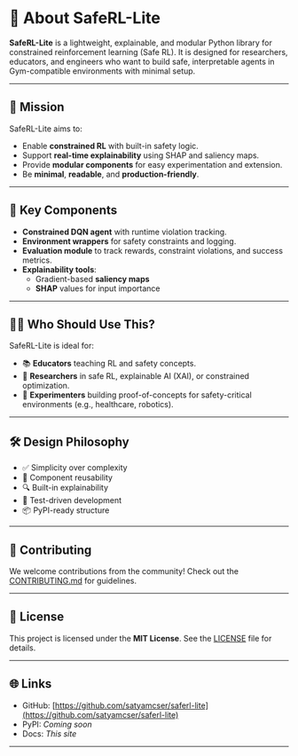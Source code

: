 # 🙌 About SafeRL-Lite

**SafeRL-Lite** is a lightweight, explainable, and modular Python library for constrained reinforcement learning (Safe RL). It is designed for researchers, educators, and engineers who want to build safe, interpretable agents in Gym-compatible environments with minimal setup.

---

## 🎯 Mission

SafeRL-Lite aims to:
- Enable **constrained RL** with built-in safety logic.
- Support **real-time explainability** using SHAP and saliency maps.
- Provide **modular components** for easy experimentation and extension.
- Be **minimal**, **readable**, and **production-friendly**.

---

## 🧱 Key Components

- **Constrained DQN agent** with runtime violation tracking.
- **Environment wrappers** for safety constraints and logging.
- **Evaluation module** to track rewards, constraint violations, and success metrics.
- **Explainability tools**:
  - Gradient-based **saliency maps**
  - **SHAP** values for input importance

---

## 👩‍🔬 Who Should Use This?

SafeRL-Lite is ideal for:
- 📚 **Educators** teaching RL and safety concepts.
- 🔬 **Researchers** in safe RL, explainable AI (XAI), or constrained optimization.
- 🧪 **Experimenters** building proof-of-concepts for safety-critical environments (e.g., healthcare, robotics).

---

## 🛠️ Design Philosophy

- ✅ Simplicity over complexity  
- 🧩 Component reusability  
- 🔍 Built-in explainability  
- 🧪 Test-driven development  
- 📦 PyPI-ready structure  

---

## 🤝 Contributing

We welcome contributions from the community! Check out the [CONTRIBUTING.md](https://github.com/satyamcser/saferl-lite/blob/main/CONTRIBUTING.md) for guidelines.

---

## 📜 License

This project is licensed under the **MIT License**. See the [LICENSE](https://github.com/satyamcser/saferl-lite/blob/main/LICENSE) file for details.

---

## 🌐 Links

- GitHub: [https://github.com/satyamcser/saferl-lite](https://github.com/satyamcser/saferl-lite)
- PyPI: *Coming soon*
- Docs: *This site*

---